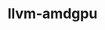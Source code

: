 ---
title: "llvm-amdgpu"
layout: cache
categories: [package, develop-2024-01-21]
meta: {"versions": ["5.4.3", "5.7.1"], "compilers": ["gcc@=11.1.0", "gcc@=11.3.0", "gcc@=11.4.0"], "oss": ["ubuntu20.04", "ubuntu22.04"], "platforms": ["linux"], "targets": ["x86_64_v3"], "stacks": ["data-vis-sdk", "e4s", "ml-linux-x86_64-rocm", "root"], "num_specs": 4, "num_specs_by_stack": {"root": 4, "data-vis-sdk": 1, "e4s": 2, "ml-linux-x86_64-rocm": 1}}
spec_details: [{"hash": "d2k3dmlmcubpoeqrwnlh7c35ezitxl23", "compiler": "gcc@=11.1.0", "versions": ["5.7.1"], "os": "ubuntu20.04", "platform": "linux", "target": "x86_64_v3", "variants": ["build_system=cmake", "build_type=Release", "generator=ninja", "~ipo", "~link_llvm_dylib", "~llvm_dylib", "~openmp", "patches=53f9500,9a97712,b66529f", "+rocm-device-libs"], "stacks": ["root", "data-vis-sdk"], "size": "-", "tarball": "https://binaries.spack.io/releases/develop-2024-01-21/build_cache/linux-ubuntu20.04-x86_64_v3/gcc-11.1.0/llvm-amdgpu-5.7.1/linux-ubuntu20.04-x86_64_v3-gcc-11.1.0-llvm-amdgpu-5.7.1-d2k3dmlmcubpoeqrwnlh7c35ezitxl23.spack"}, {"hash": "t7ipoigitmbohcxen57dydl4gcjbtht7", "compiler": "gcc@=11.4.0", "versions": ["5.7.1"], "os": "ubuntu20.04", "platform": "linux", "target": "x86_64_v3", "variants": ["build_system=cmake", "build_type=Release", "generator=ninja", "~ipo", "~link_llvm_dylib", "~llvm_dylib", "~openmp", "patches=53f9500,9a97712,b66529f", "+rocm-device-libs"], "stacks": ["root", "e4s"], "size": "-", "tarball": "https://binaries.spack.io/releases/develop-2024-01-21/build_cache/linux-ubuntu20.04-x86_64_v3/gcc-11.4.0/llvm-amdgpu-5.7.1/linux-ubuntu20.04-x86_64_v3-gcc-11.4.0-llvm-amdgpu-5.7.1-t7ipoigitmbohcxen57dydl4gcjbtht7.spack"}, {"hash": "5thv2uobj2mb6ir3sucdxsby6hjsr7yq", "compiler": "gcc@=11.4.0", "versions": ["5.4.3"], "os": "ubuntu20.04", "platform": "linux", "target": "x86_64_v3", "variants": ["build_system=cmake", "build_type=Release", "generator=ninja", "~ipo", "~link_llvm_dylib", "~llvm_dylib", "~openmp", "patches=a08bbe1", "+rocm-device-libs"], "stacks": ["root", "e4s"], "size": "-", "tarball": "https://binaries.spack.io/releases/develop-2024-01-21/build_cache/linux-ubuntu20.04-x86_64_v3/gcc-11.4.0/llvm-amdgpu-5.4.3/linux-ubuntu20.04-x86_64_v3-gcc-11.4.0-llvm-amdgpu-5.4.3-5thv2uobj2mb6ir3sucdxsby6hjsr7yq.spack"}, {"hash": "lh4tt3y6aec3z4lq4pyrutuv7xii56bv", "compiler": "gcc@=11.3.0", "versions": ["5.7.1"], "os": "ubuntu22.04", "platform": "linux", "target": "x86_64_v3", "variants": ["build_system=cmake", "build_type=Release", "generator=ninja", "~ipo", "~link_llvm_dylib", "~llvm_dylib", "~openmp", "patches=53f9500,9a97712,b66529f", "+rocm-device-libs"], "stacks": ["root", "ml-linux-x86_64-rocm"], "size": "-", "tarball": "https://binaries.spack.io/releases/develop-2024-01-21/build_cache/linux-ubuntu22.04-x86_64_v3/gcc-11.3.0/llvm-amdgpu-5.7.1/linux-ubuntu22.04-x86_64_v3-gcc-11.3.0-llvm-amdgpu-5.7.1-lh4tt3y6aec3z4lq4pyrutuv7xii56bv.spack"}]
---